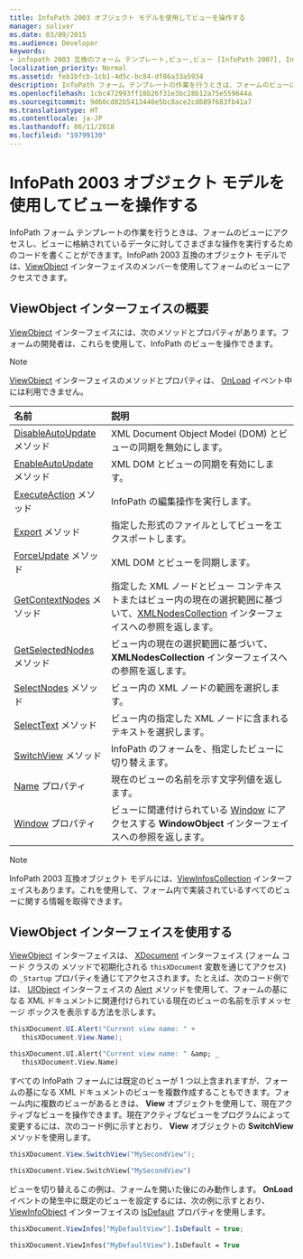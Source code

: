 ```yaml
---
title: InfoPath 2003 オブジェクト モデルを使用してビューを操作する
manager: soliver
ms.date: 03/09/2015
ms.audience: Developer
keywords:
- infopath 2003 互換のフォーム テンプレート,ビュー,ビュー [InfoPath 2007], InfoPath 2003 互換のフォーム テンプレート
localization_priority: Normal
ms.assetid: feb1bfcb-1cb1-4d5c-bc84-df86a33a5934
description: InfoPath フォーム テンプレートの作業を行うときは、フォームのビューにアクセスし、ビューに格納されているデータに対してさまざまな操作を実行するためのコードを書くことができます。InfoPath 2003 互換のオブジェクト モデルでは、ViewObject インターフェイスのメンバーを使用してフォームのビューにアクセスできます。
ms.openlocfilehash: 1cbc472993ff18b26f31e3bc28b12a75e559644a
ms.sourcegitcommit: 9d60cd82b5413446e5bc8ace2cd689f683fb41a7
ms.translationtype: HT
ms.contentlocale: ja-JP
ms.lasthandoff: 06/11/2018
ms.locfileid: "19799130"
---
```

# <a name="work-with-views-using-the-infopath-2003-object-model"></a>InfoPath 2003 オブジェクト モデルを使用してビューを操作する

InfoPath フォーム テンプレートの作業を行うときは、フォームのビューにアクセスし、ビューに格納されているデータに対してさまざまな操作を実行するためのコードを書くことができます。InfoPath 2003 互換のオブジェクト モデルでは、[ViewObject](https://msdn.microsoft.com/library/Microsoft.Office.Interop.InfoPath.SemiTrust.ViewObject.aspx) インターフェイスのメンバーを使用してフォームのビューにアクセスできます。 
  
## <a name="overview-of-the-viewobject-interface"></a>ViewObject インターフェイスの概要

[ViewObject](https://msdn.microsoft.com/library/Microsoft.Office.Interop.InfoPath.SemiTrust.ViewObject.aspx) インターフェイスには、次のメソッドとプロパティがあります。フォームの開発者は、これらを使用して、InfoPath のビューを操作できます。 
  
> [!NOTE]
> [ViewObject](https://msdn.microsoft.com/library/Microsoft.Office.Interop.InfoPath.SemiTrust.ViewObject.aspx) インターフェイスのメソッドとプロパティは、 [OnLoad](https://msdn.microsoft.com/library/Microsoft.Office.Interop.InfoPath.SemiTrust._XDocumentEventSink2_Event.OnLoad.aspx) イベント中には利用できません。 
  
|**名前**|**説明**|
|:-----|:-----|
|[DisableAutoUpdate](https://msdn.microsoft.com/library/Microsoft.Office.Interop.InfoPath.SemiTrust.View.DisableAutoUpdate.aspx) メソッド  <br/> |XML Document Object Model (DOM) とビューの同期を無効にします。  <br/> |
|[EnableAutoUpdate](https://msdn.microsoft.com/library/Microsoft.Office.Interop.InfoPath.SemiTrust.View.EnableAutoUpdate.aspx) メソッド  <br/> |XML DOM とビューの同期を有効にします。  <br/> |
|[ExecuteAction](https://msdn.microsoft.com/library/Microsoft.Office.Interop.InfoPath.SemiTrust.View.ExecuteAction.aspx) メソッド  <br/> |InfoPath の編集操作を実行します。  <br/> |
|[Export](https://msdn.microsoft.com/library/Microsoft.Office.Interop.InfoPath.SemiTrust.View.Export.aspx) メソッド  <br/> |指定した形式のファイルとしてビューをエクスポートします。  <br/> |
|[ForceUpdate](https://msdn.microsoft.com/library/Microsoft.Office.Interop.InfoPath.SemiTrust.View.ForceUpdate.aspx) メソッド  <br/> |XML DOM とビューを同期します。  <br/> |
|[GetContextNodes](https://msdn.microsoft.com/library/Microsoft.Office.Interop.InfoPath.SemiTrust.View.GetContextNodes.aspx) メソッド  <br/> |指定した XML ノードとビュー コンテキストまたはビュー内の現在の選択範囲に基づいて、[XMLNodesCollection](https://msdn.microsoft.com/library/Microsoft.Office.Interop.InfoPath.SemiTrust.XMLNodesCollection.aspx) インターフェイスへの参照を返します。  <br/> |
|[GetSelectedNodes](https://msdn.microsoft.com/library/Microsoft.Office.Interop.InfoPath.SemiTrust.View.GetSelectedNodes.aspx) メソッド  <br/> |ビュー内の現在の選択範囲に基づいて、 **XMLNodesCollection** インターフェイスへの参照を返します。  <br/> |
|[SelectNodes](https://msdn.microsoft.com/library/Microsoft.Office.Interop.InfoPath.SemiTrust.View.SelectNodes.aspx) メソッド  <br/> |ビュー内の XML ノードの範囲を選択します。  <br/> |
|[SelectText](https://msdn.microsoft.com/library/Microsoft.Office.Interop.InfoPath.SemiTrust.View.SelectText.aspx) メソッド  <br/> |ビュー内の指定した XML ノードに含まれるテキストを選択します。  <br/> |
|[SwitchView](https://msdn.microsoft.com/library/Microsoft.Office.Interop.InfoPath.SemiTrust.View.SwitchView.aspx) メソッド  <br/> |InfoPath のフォームを、指定したビューに切り替えます。  <br/> |
|[Name](https://msdn.microsoft.com/library/Microsoft.Office.Interop.InfoPath.SemiTrust.View.Name.aspx) プロパティ  <br/> |現在のビューの名前を示す文字列値を返します。  <br/> |
|[Window](https://msdn.microsoft.com/library/Microsoft.Office.Interop.InfoPath.SemiTrust.View.Window.aspx) プロパティ  <br/> |ビューに関連付けられている [Window](https://msdn.microsoft.com/library/Microsoft.Office.Interop.InfoPath.SemiTrust.WindowObject.aspx) にアクセスする **WindowObject** インターフェイスへの参照を返します。  <br/> |
   
> [!NOTE]
> InfoPath 2003 互換オブジェクト モデルには、[ViewInfosCollection](https://msdn.microsoft.com/library/Microsoft.Office.Interop.InfoPath.SemiTrust.ViewInfosCollection.aspx) インターフェイスもあります。これを使用して、フォーム内で実装されているすべてのビューに関する情報を取得できます。 
  
## <a name="using-the-viewobject-interface"></a>ViewObject インターフェイスを使用する

[ViewObject](https://msdn.microsoft.com/library/Microsoft.Office.Interop.InfoPath.SemiTrust.ViewObject.aspx) インターフェイスは、 [XDocument](https://msdn.microsoft.com/library/Microsoft.Office.Interop.InfoPath.SemiTrust._XDocument2.View.aspx) インターフェイス (フォーム コード クラスの  [](https://msdn.microsoft.com/library/Microsoft.Office.Interop.InfoPath.SemiTrust.XDocument.aspx) メソッドで初期化される  `thisXDocument` 変数を通じてアクセス) の `_Startup` プロパティを通じてアクセスされます。たとえば、次のコード例では、 [UIObject](https://msdn.microsoft.com/library/Microsoft.Office.Interop.InfoPath.SemiTrust.UI2.Alert.aspx) インターフェイスの [Alert](https://msdn.microsoft.com/library/Microsoft.Office.Interop.InfoPath.SemiTrust.UIObject.aspx) メソッドを使用して、フォームの基になる XML ドキュメントに関連付けられている現在のビューの名前を示すメッセージ ボックスを表示する方法を示します。 
  
```cs
thisXDocument.UI.Alert("Current view name: " + 
   thisXDocument.View.Name);
```

```vb
thisXDocument.UI.Alert("Current view name: " &amp; _
   thisXDocument.View.Name)
```

すべての InfoPath フォームには既定のビューが 1 つ以上含まれますが、フォームの基になる XML ドキュメントのビューを複数作成することもできます。フォーム内に複数のビューがあるときは、 **View** オブジェクトを使用して、現在アクティブなビューを操作できます。現在アクティブなビューをプログラムによって変更するには、次のコード例に示すとおり、 **View** オブジェクトの **SwitchView** メソッドを使用します。 
  
```cs
thisXDocument.View.SwitchView("MySecondView");
```

```vb
thisXDocument.View.SwitchView("MySecondView")
```

ビューを切り替えるこの例は、フォームを開いた後にのみ動作します。 **OnLoad** イベントの発生中に既定のビューを設定するには、次の例に示すとおり、 [ViewInfoObject](https://msdn.microsoft.com/library/Microsoft.Office.Interop.InfoPath.SemiTrust.ViewInfo.IsDefault.aspx) インターフェイスの [IsDefault](https://msdn.microsoft.com/library/Microsoft.Office.Interop.InfoPath.SemiTrust.ViewInfoObject.aspx) プロパティを使用します。 
  
```cs
thisXDocument.ViewInfos["MyDefaultView"].IsDefault = true;
```

```vb
thisXDocument.ViewInfos("MyDefaultView").IsDefault = True
```


